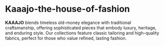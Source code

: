 # Kaaajo-the-house-of-fashion
**KAAAJO** blends timeless old-money elegance with traditional craftsmanship, offering sophisticated pieces that embody luxury, heritage, and enduring style. Our collections feature classic tailoring and high-quality fabrics, perfect for those who value refined, lasting fashion.
